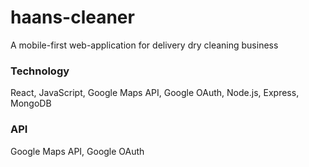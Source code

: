 # haans-cleaner
A mobile-first web-application for delivery dry cleaning business

### Technology
React, JavaScript, Google Maps API, Google OAuth, Node.js, Express, MongoDB

### API
Google Maps API, Google OAuth
